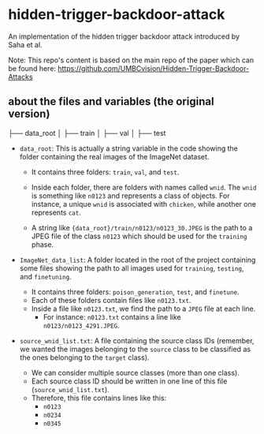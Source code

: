 # hidden-trigger-backdoor-attack
An implementation of the hidden trigger backdoor attack introduced by Saha et al. 

Note: This repo's content is based on the main repo of the paper which can be found here: https://github.com/UMBCvision/Hidden-Trigger-Backdoor-Attacks

## about the files and variables (the original version)

├── data_root
│   ├── train
│   ├── val
│   ├── test


- `data_root`: This is actually a string variable in the code showing the folder containing the real images of the ImageNet dataset. 
    - It contains three folders: `train`, `val`, and `test`. 
    
    - Inside each folder, there are folders with names called `wnid`. The `wnid` is something like `n0123` and represents a class of objects. For instance, a unique `wnid` is associated with `chicken`, while another one represents `cat`. 

    - A string like `{data_root}/train/n0123/n0123_30.JPEG` is the path to a JPEG file of the class `n0123` which should be used for the `training` phase.

- `ImageNet_data_list`: A folder located in the root of the project containing some files showing the path to all images used for `training`, `testing`, and `finetuning`. 

    - It contains three folders: `poison_generation`, `test`, and `finetune`. 
    - Each of these folders contain files like `n0123.txt`.
    - Inside a file like `n0123.txt`, we find the path to a `JPEG` file at each line.
        - For instance: `n0123.txt` contains a line like `n0123/n0123_4291.JPEG`.

- `source_wnid_list.txt`: A file containing the source class IDs (remember, we wanted the images belonging to the `source` class to be classified as the ones belonging to the `target` class). 

    - We can consider multiple source classes (more than one class).
    - Each source class ID should be written in one line of this file (`source_wnid_list.txt`).
    - Therefore, this file contains lines like this:
        - `n0123`
        - `n0234`
        - `n0345`
